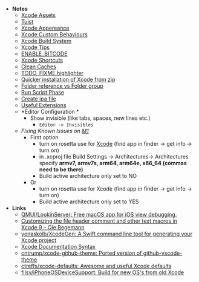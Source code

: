 - **Notes**
	- [Xcode Assets](Xcode%20Assets.md)
	- [Tuist](Tuist.md)
	- [Xcode Appereance](Xcode%20Appereance.md)
	- [Xcode Custom Behaviours](Xcode%20Custom%20Behaviours.md)
	- [Xcode Build System](Xcode/Xcode%20Build%20System.md)
	- [Xcode Tips](Xcode%20Tips.md)
	- [ENABLE_BITCODE](Xcode/ENABLE_BITCODE.md)
	- [Xcode Shortcuts](Xcode/Xcode%20Shortcuts.md)
	- [Clean Caches](Xcode/Clean%20Caches.md)
	- [TODO, FIXME highlighter](Xcode/TODO,%20FIXME%20highlighter.md)
	- [Quicker installation of Xcode from zip](Xcode/Quicker%20installation%20of%20Xcode%20from%20zip.md)
	- [Folder reference vs Folder group](Xcode/Folder%20reference%20vs%20Folder%20group.md)
	- [Run Script Phase](Xcode/Run%20Script%20Phase.md)
	- [Create ipa file](Xcode/Create%20ipa%20file.md)
	- [Useful Extensions](Xcode/Useful%20Extensions.md)
	- *Editor Configuration *
		- Show invisible (like tabs, spaces, new lines etc.)
			- `Editor -> Invisibles` 
	- *Fixing Known Issues on [M1](../../../../Hardware/Architectures/ARM/M1.md)*
		- First option
			- turn on rosetta use for [Xcode](Xcode.md)  (find app in finder -> get info -> turn on)
			- in .xcproj file Build Settings -> Architectures-> Architectures specify **armv7, armv7s, arm64, arm64e, x86_64 (commas need to be there)**
			- Build active architecture only set to NO
		- Or
			- turn on rosetta use for Xcode (find app in finder -> get info -> turn on)
			- Build active architecture only set to YES
- **Links**
	- [QMUI/LookinServer: Free macOS app for iOS view debugging.](https://github.com/QMUI/LookinServer)
	- [Customizing the file header comment and other text macros in Xcode 9 – Ole Begemann](https://oleb.net/blog/2017/07/xcode-9-text-macros)
	- [yonaskolb/XcodeGen: A Swift command line tool for generating your Xcode project](https://github.com/yonaskolb/XcodeGen)
	- [Xcode Documentation Syntax](https://sarunw.com/posts/swift-documentation/)
	- [cntrump/xcode-github-theme: Ported version of github-vscode-theme](https://github.com/cntrump/xcode-github-theme)
	- [ctreffs/xcode-defaults: Awesome and useful Xcode defaults](https://github.com/ctreffs/xcode-defaults)
	- [filsv/iPhoneOSDeviceSupport: Build for new OS's from old Xcode](https://github.com/filsv/iPhoneOSDeviceSupport)
